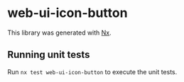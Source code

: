 # web-ui-icon-button

This library was generated with [Nx](https://nx.dev).

## Running unit tests

Run `nx test web-ui-icon-button` to execute the unit tests.

